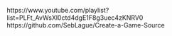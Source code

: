 <title>이 파일에 들어있는 모든 코드는 아래 강의 영상을 보고 따라 만든 것임을 알립니다. </title>
<p>
  https://www.youtube.com/playlist?list=PLFt_AvWsXl0ctd4dgE1F8g3uec4zKNRV0<br>
  https://github.com/SebLague/Create-a-Game-Source
</p>

